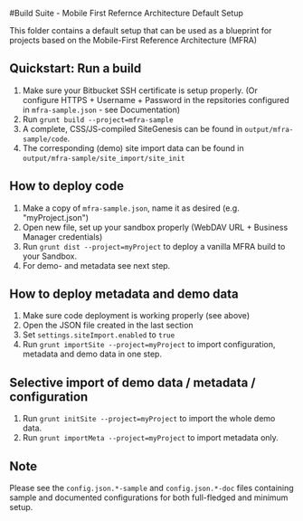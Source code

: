 #Build Suite - Mobile First Refernce Architecture Default Setup

This folder contains a default setup that can be used as a blueprint for projects based on the Mobile-First Reference Architecture (MFRA)

## Quickstart: Run a build
1. Make sure your Bitbucket SSH certificate is setup properly. (Or configure HTTPS + Username + Password in the repsitories configured in `mfra-sample.json` - see Documentation)
1. Run `grunt build --project=mfra-sample`
1. A complete, CSS/JS-compiled SiteGenesis can be found in `output/mfra-sample/code`.
1. The corresponding (demo) site import data can be found in `output/mfra-sample/site_import/site_init`

## How to deploy code
1. Make a copy of `mfra-sample.json`, name it as desired (e.g. "myProject.json")
1. Open new file, set up your sandbox properly (WebDAV URL + Business Manager credentials)
1. Run `grunt dist --project=myProject` to deploy a vanilla MFRA build to your Sandbox.
1. For demo- and metadata see next step.

## How to deploy metadata and demo data
1. Make sure code deployment is working properly (see above)
1. Open the JSON file created in the last section
1. Set `settings.siteImport.enabled` to `true`
1. Run `grunt importSite --project=myProject` to import configuration, metadata and demo data in one step.

## Selective import of demo data / metadata / configuration
1. Run `grunt initSite --project=myProject` to import the whole demo data.
1. Run `grunt importMeta --project=myProject` to import metadata only.


## Note
Please see the `config.json.*-sample` and `config.json.*-doc` files containing sample and documented configurations for both full-fledged and minimum setup.